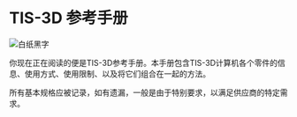 # TIS-3D 参考手册
![白纸黑字](item:tis3d:manual)

你现在正在阅读的便是TIS-3D参考手册。本手册包含TIS-3D计算机各个零件的信息、使用方式、使用限制、以及将它们组合在一起的方法。

所有基本规格应被记录，如有遗漏，一般是由于特别要求，以满足供应商的特定需求。
